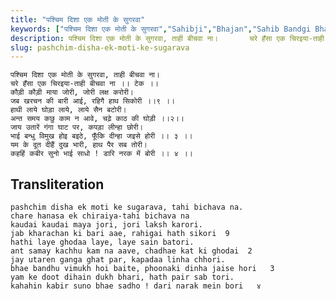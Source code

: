 ```yaml
---
title: "पश्चिम दिशा एक मोती के सुगरवा"
keywords: ["पश्चिम दिशा एक मोती के सुगरवा","Sahibji","Bhajan","Sahib Bandgi Bhajan","Sant Kabir Bhajan","bhajan lyrics","साहिब बंदगी भजन","भजन"]
description: पश्चिम दिशा एक मोती के सुगरवा, ताही बीचवा ना।       चरे हँसा एक चिरइया-ताही बीचवा ना ।। टेक ।।       कौड़ी कौड़ी माया जोरी, जोरी लक्ष करोरी।       ज
slug: pashchim-disha-ek-moti-ke-sugarava
---
```


  
    पश्चिम दिशा एक मोती के सुगरवा, ताही बीचवा ना।  
    चरे हँसा एक चिरइया-ताही बीचवा ना ।। टेक ।।  
    कौड़ी कौड़ी माया जोरी, जोरी लक्ष करोरी।  
    जब खरचन की बारी आई, रहिगै हाथ सिकोरी ।।९ ।।  
    हाथी लाये घोड़ा लाये, लाये सैन बटोरी।  
    अन्त समय कछु काम न आवे, चढ़े काठ की घोड़ी ।।२।।  
    जाय उतारें गंगा घाट पर, कपड़ा लीन्हा छोरी।  
    भाई बन्धु विमुख होइ बइठे, फूँकि दीन्हा जइसे होरी ।। ३ ।।  
    यम के दूत दीहैं दुख भारी, हाथ पैर सब तोरी।   
    कहहिं कबीर सुनो भाई साधो ! डारि नरक में बोरी ।। ४ ।।  


## Transliteration

  
    pashchim disha ek moti ke sugarava, tahi bichava na.  
    chare hanasa ek chiraiya-tahi bichava na      
    kaudai kaudai maya jori, jori laksh karori.  
    jab kharachan ki bari aae, rahigai hath sikori  9    
    hathi laye ghodaa laye, laye sain batori.  
    ant samay kachhu kam na aave, chadhae kat ki ghodai  2   
    jay utaren ganga ghat par, kapadaa linha chhori.  
    bhae bandhu vimukh hoi baite, phoonaki dinha jaise hori   3    
    yam ke doot dihain dukh bhari, hath pair sab tori.   
    kahahin kabir suno bhae sadho ! dari narak mein bori   ४    

  